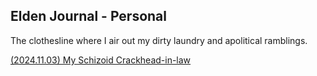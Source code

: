 ## Elden Journal - Personal
The clothesline where I air out my dirty laundry and apolitical ramblings.

[(2024.11.03) My Schizoid Crackhead-in-law](/personal/20241103-rex.html)
